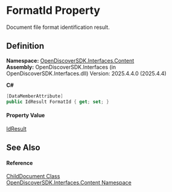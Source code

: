 # FormatId Property


Document file format identification result.



## Definition
**Namespace:** <a href="79f11d04-c275-b915-db5b-ab2227989555">OpenDiscoverSDK.Interfaces.Content</a>  
**Assembly:** OpenDiscoverSDK.Interfaces (in OpenDiscoverSDK.Interfaces.dll) Version: 2025.4.4.0 (2025.4.4)

**C#**
``` C#
[DataMemberAttribute]
public IdResult FormatId { get; set; }
```



#### Property Value
<a href="b988a0c1-116e-339f-6db3-dfdf9ab0247a">IdResult</a>

## See Also


#### Reference
<a href="b03bea52-0626-6949-6cc8-dc453414dd35">ChildDocument Class</a>  
<a href="79f11d04-c275-b915-db5b-ab2227989555">OpenDiscoverSDK.Interfaces.Content Namespace</a>  
